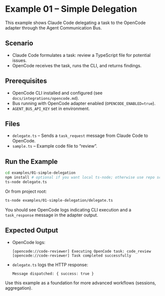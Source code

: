 # Example 01 – Simple Delegation

This example shows Claude Code delegating a task to the OpenCode adapter through the Agent Communication Bus.

## Scenario

- Claude Code formulates a task: review a TypeScript file for potential issues.
- OpenCode receives the task, runs the CLI, and returns findings.

## Prerequisites

- OpenCode CLI installed and configured (see `docs/integrations/opencode.md`).
- Bus running with OpenCode adapter enabled (`OPENCODE_ENABLED=true`).
- `AGENT_BUS_API_KEY` set in environment.

## Files

- `delegate.ts` – Sends a `task_request` message from Claude Code to OpenCode.
- `sample.ts` – Example code file to “review”.

## Run the Example

```bash
cd examples/01-simple-delegation
npm install # optional if you want local ts-node; otherwise use repo scripts
ts-node delegate.ts
```

Or from project root:

```bash
ts-node examples/01-simple-delegation/delegate.ts
```

You should see OpenCode logs indicating CLI execution and a `task_response` message in the adapter output.

## Expected Output

- OpenCode logs:
  ```
  [opencode://code-reviewer] Executing OpenCode task: code_review
  [opencode://code-reviewer] Task completed successfully
  ```
- `delegate.ts` logs the HTTP response:
  ```
  Message dispatched: { success: true }
  ```

Use this example as a foundation for more advanced workflows (sessions, aggregation).
